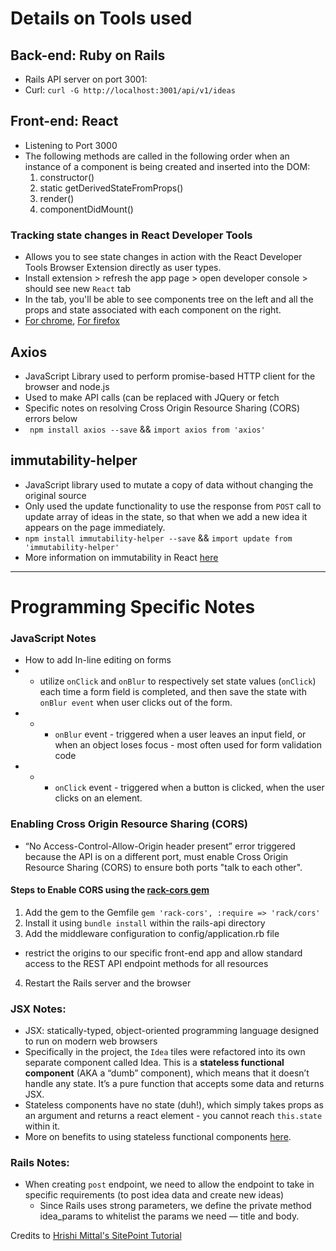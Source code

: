 # Details on Tools used #

## Back-end: Ruby on Rails ## 
- Rails API server on port 3001:
- Curl: `curl -G http://localhost:3001/api/v1/ideas`

## Front-end: React ##
- Listening to Port 3000
- The following methods are called in the following order when an instance of a component is being created and inserted into the DOM:
  1. constructor()
  2. static getDerivedStateFromProps()
  3. render()
  4. componentDidMount()

### Tracking state changes in React Developer Tools ###
- Allows you to see state changes in action with the React Developer Tools Browser Extension directly as user types. 
- Install extension > refresh the app page > open developer console > should see new `React` tab
- In the tab, you'll be able to see components tree on the left and all the props and state associated with each component on the right.
- [For chrome](https://chrome.google.com/webstore/detail/react-developer-tools/fmkadmapgofadopljbjfkapdkoienihi), [For firefox](https://addons.mozilla.org/en-US/firefox/addon/react-devtools/)


## Axios ##
- JavaScript Library used to perform promise-based HTTP client for the browser and node.js
- Used to make API calls (can be replaced with JQuery or fetch
- Specific notes on resolving Cross Origin Resource Sharing (CORS) errors below
- ` npm install axios --save` && `import axios from 'axios'`

## immutability-helper ##
- JavaScript library used to mutate a copy of data without changing the original source
- Only used the update functionality to use the response from `POST` call to update array of ideas in the state, so that when we add a new idea it appears on the page immediately.
- `npm install immutability-helper --save` && `import update from 'immutability-helper'`
- More information on immutability in React [here](https://blog.logrocket.com/immutability-in-react-ebe55253a1cc)

---- 

# Programming Specific Notes #

### JavaScript Notes ### 
- How to add In-line editing on forms 
- - utilize `onClick` and `onBlur` to respectively set state values (`onClick`) each time a form field is completed, and then save the state with `onBlur event` when user clicks out of the form.
- - - `onBlur` event - triggered when a user leaves an input field, or when an object loses focus - most often used for form validation code 
- - - `onClick` event - triggered when a button is clicked, when the user clicks on an element.

### Enabling Cross Origin Resource Sharing (CORS) ###
-  “No Access-Control-Allow-Origin header present” error triggered because the API is on a different port, must enable Cross Origin Resource Sharing (CORS) to ensure both ports "talk to each other".

#### Steps to Enable CORS using the [rack-cors gem](https://github.com/cyu/rack-cors) ####
1. Add the gem to the Gemfile `gem 'rack-cors', :require => 'rack/cors'`
2. Install it using `bundle install` within the rails-api directory
3. Add the middleware configuration to config/application.rb file
  - restrict the origins to our specific front-end app and allow standard access to the REST API endpoint methods for all resources
4. Restart the Rails server and the browser

### JSX Notes: ###
- JSX: statically-typed, object-oriented programming language designed to run on modern web browsers
- Specifically in the project, the `Idea` tiles were  refactored into its own separate component called Idea. This is a **stateless functional component** (AKA a “dumb” component), which means that it doesn’t handle any state. It’s a pure function that accepts some data and returns JSX.
- Stateless components have no state (duh!), which simply takes props as an argument and returns a react element - you cannot reach `this.state` within it. 
- More on benefits to using stateless functional components [here](https://www.google.com/search?q=why+use+stateless+functional+components&oq=why+use+stateless+&aqs=chrome.0.0j69i57j0l4.2269j0j7&sourceid=chrome&ie=UTF-8).

### Rails Notes: ###
- When creating `post` endpoint, we need to allow the endpoint to take in specific requirements (to post idea data and create new ideas)
  - Since Rails uses strong parameters, we define the private method idea_params to whitelist the params we need — title and body.


Credits to [Hrishi Mittal's SitePoint Tutorial](https://www.sitepoint.com/react-rails-5-1/)